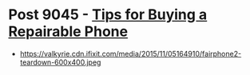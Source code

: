 # Post 9045 - [Tips for Buying a Repairable Phone](https://www.ifixit.com/News/9045/buy-a-repairable-phone)

- https://valkyrie.cdn.ifixit.com/media/2015/11/05164910/fairphone2-teardown-600x400.jpeg
